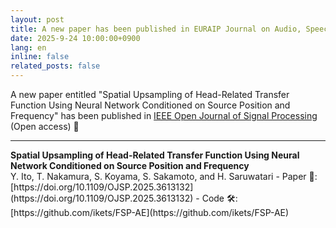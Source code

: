 ```yaml
---
layout: post
title: A new paper has been published in EURAIP Journal on Audio, Speech, and Music Processing 🎉 
date: 2025-9-24 10:00:00+0900
lang: en
inline: false
related_posts: false
---
```


A new paper entitled "Spatial Upsampling of Head-Related Transfer Function Using Neural Network Conditioned on Source Position and Frequency" has been published in [IEEE Open Journal of Signal Processing](https://ieeexplore.ieee.org/xpl/RecentIssue.jsp?punumber=8782710) (Open access) 🎉 

***

<div style="font-weight:bolder">Spatial Upsampling of Head-Related Transfer Function Using Neural Network Conditioned on Source Position and Frequency</div>
Y. Ito, T. Nakamura, S. Koyama, S. Sakamoto, and H. Saruwatari
- Paper 📝: [https://doi.org/10.1109/OJSP.2025.3613132](https://doi.org/10.1109/OJSP.2025.3613132)
- Code 🛠️: [https://github.com/ikets/FSP-AE](https://github.com/ikets/FSP-AE)
